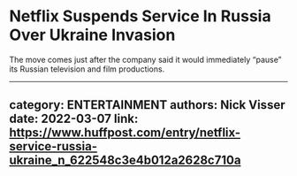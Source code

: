 # Netflix Suspends Service In Russia Over Ukraine Invasion

The move comes just after the company said it would immediately “pause” its Russian television and film productions.

---
category: ENTERTAINMENT
authors: Nick Visser
date: 2022-03-07
link: https://www.huffpost.com/entry/netflix-service-russia-ukraine_n_622548c3e4b012a2628c710a
---
